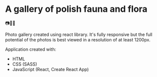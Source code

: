 # A gallery of polish fauna and flora

:camera::sunrise_over_mountains::sunglasses:

Photo gallery created using react library. It's fully responsive but the full potential of the photos is best viewed in a resolution of at least 1200px.

Application created with:

- HTML
- CSS (SASS)
- JavaScript (React, Create React App)
